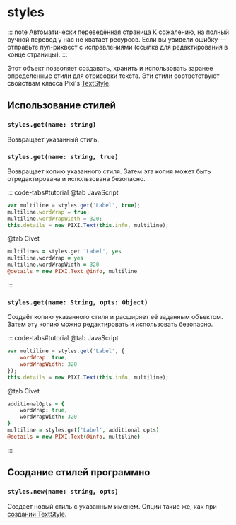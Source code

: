 # styles

::: note Автоматически переведённая страница
К сожалению, на полный ручной перевод у нас не хватает ресурсов.
Если вы увидели ошибку — отправьте пул-риквест с исправлениями (ссылка для редактирования в конце страницы).
:::

Этот объект позволяет создавать, хранить и использовать заранее определенные стили для отрисовки текста. Эти стили соответствуют свойствам класса Pixi's [TextStyle](https://pixijs.download/release/docs/PIXI.TextStyle.html).

## Использование стилей

### `styles.get(name: string)`

Возвращает указанный стиль.

### `styles.get(name: string, true)`

Возвращает копию указанного стиля. Затем эта копия может быть отредактирована и использована безопасно.

::: code-tabs#tutorial
@tab JavaScript
```js
var multiline = styles.get('Label', true);
multiline.wordWrap = true;
multiline.wordWrapWidth = 320;
this.details = new PIXI.Text(this.info, multiline);
```
@tab Civet
```coffee
multilines = styles.get 'Label', yes
multiline.wordWrap = yes
multiline.wordWrapWidth = 320
@details = new PIXI.Text @info, multiline
```
:::

### `styles.get(name: String, opts: Object)`

Создаёт копию указанного стиля и расширяет её заданным объектом. Затем эту копию можно редактировать и использовать безопасно.

::: code-tabs#tutorial
@tab JavaScript
```js
var multiline = styles.get('Label', {
    wordWrap: true,
    wordWrapWidth: 320
});
this.details = new PIXI.Text(this.info, multiline);
```

@tab Civet
```coffee
additionalOpts = {
    wordWrap: true,
    wordWrapWidth: 320
}
multiline = styles.get('Label', additional opts)
@details = new PIXI.Text(@info, multiline)
```
:::

## Создание стилей программно

### `styles.new(name: string, opts)` 

Создает новый стиль с указанным именем. Опции такие же, как при [создании TextStyle](https://pixijs.download/release/docs/PIXI.TextStyle.html).

